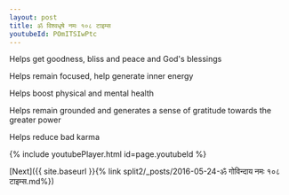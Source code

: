 ```yaml
---
layout: post
title: ॐ विश्वधृषे नमः १०८ टाइम्स
youtubeId: POmITSIwPtc
---
```

 
 
Helps get goodness, bliss and peace and God's blessings
 
Helps remain focused, help generate inner energy 
 
Helps boost physical and mental health 
 
Helps remain grounded and generates a sense of gratitude towards the greater power 
 
Helps reduce bad karma
 
 
 
 


{% include youtubePlayer.html id=page.youtubeId %}
 
[Next]({{ site.baseurl }}{% link  split2/_posts/2016-05-24-ॐ गोविन्दाय नमः १०८ टाइम्स.md%})
 
